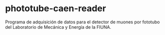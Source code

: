 # phototube-caen-reader
Programa de adquisición de datos para el detector de muones por fototubo del Laboratorio de Mecánica y Energía de la FIUNA.
